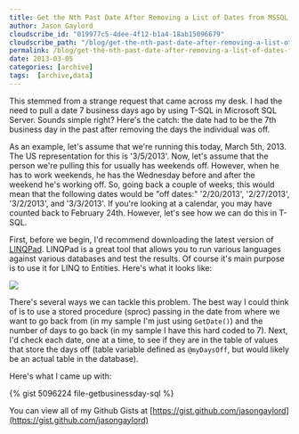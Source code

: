 ```yaml
---
title: Get the Nth Past Date After Removing a List of Dates from MSSQL
author: Jason Gaylord
cloudscribe_id: "019977c5-4dee-4f12-b1a4-18ab15096679"
cloudscribe_path: "/blog/get-the-nth-past-date-after-removing-a-list-of-dates-from-mssql"
permalink: /blog/get-the-nth-past-date-after-removing-a-list-of-dates-from-mssql
date: 2013-03-05
categories: [archive]
tags:  [archive,data]
---
```


This stemmed from a strange request that came across my desk. I had the need to pull a date 7 business days ago by using T-SQL in Microsoft SQL Server. Sounds simple right? Here's the catch: the date had to be the 7th business day in the past after removing the days the individual was off.

As an example, let's assume that we're running this today, March 5th, 2013. The US representation for this is '3/5/2013'. Now, let's assume that the person we're pulling this for usually has weekends off. However, when he has to work weekends, he has the Wednesday before and after the weekend he's working off. So, going back a couple of weeks, this would mean that the following dates would be "off dates:" '2/20/2013', '2/27/2013', '3/2/2013', and '3/3/2013'. If you're looking at a calendar, you may have counted back to February 24th. However, let's see how we can do this in T-SQL.

First, before we begin, I'd recommend downloading the latest version of [LINQPad](http://jasong.us/YMpXib). LINQPad is a great tool that allows you to run various languages against various databases and test the results. Of course it's main purpose is to use it for LINQ to Entities. Here's what it looks like:

[![](https://cdn.jasongaylord.com/images/2013/03/05/linqpad.png)](https://cdn.jasongaylord.com/images/2013/03/05/linqpad.png)

There's several ways we can tackle this problem. The best way I could think of is to use a stored procedure (sproc) passing in the date from where we want to go back from (in my sample I'm just using `GetDate()`) and the number of days to go back (in my sample I have this hard coded to 7). Next, I'd check each date, one at a time, to see if they are in the table of values that store the days off (table variable defined as `@myDaysOff`, but would likely be an actual table in the database). 

Here's what I came up with:

{% gist 5096224 file-getbusinessday-sql %}

You can view all of my Github Gists at [https://gist.github.com/jasongaylord](https://gist.github.com/jasongaylord)